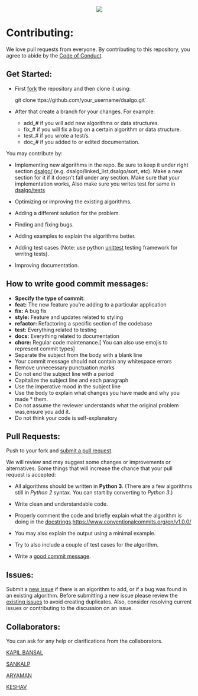 <div style="text-align:center"><img src="https://miro.medium.com/max/840/1*RJMxLdTHqVBSijKmOO5MAg.jpeg" /></div>

# Contributing:

We love pull requests from everyone. By contributing to this repository, you
agree to abide by the [Code of Conduct](CODE_OF_CONDUCT.md).

## Get Started: 

* First [fork][fork] the repository and then clone it using:

    git clone ttps://github.com/your_username/dsalgo.git`

* After that create a branch for your changes. For example:  
  * add_# if you will add new algorithms or data structures.  
  * fix_# if you will fix a bug on a certain algorithm or data structure.  
  * test_# if you wrote a test/s.  
  * doc_# if you added to or edited documentation.

You may contribute by:

- Implementing new algorithms in the repo. Be sure to keep it under
right section [dsalgo/][dsalgo/] (e.g. dsalgo/linked_list,dsalgo/sort, etc). Make a new section for it if
it doesn't fall under any section. Make sure that your implementation works, Also make sure you writes test for same in [dsalgo/tests][tests] 

- Optimizing or improving the existing algorithms.
- Adding a different solution for the problem.
- Finding and fixing bugs.
- Adding examples to explain the algorithms better.
- Adding test cases (Note: use python [unittest][unittest] testing framework for wrritng tests).
- Improving documentation.
  

## How to write good commit messages:
* **Specify the type of commit**:
*  **feat:** The new feature you're adding to a particular application
* **fix:** A bug fix
*  **style:** Feature and updates related to styling
*  **refactor:** Refactoring a specific section of the codebase
*  **test:** Everything related to testing
*  **docs:** Everything related to documentation
*  **chore:** Regular code maintenance.[ You can also use emojis to represent commit types]
* Separate the subject from the body with a blank line
* Your commit message should not contain any whitespace errors
* Remove unnecessary punctuation marks
* Do not end the subject line with a period
* Capitalize the subject line and each paragraph
* Use the imperative mood in the subject line
* Use the body to explain what changes you have made and why you made * them.
* Do not assume the reviewer understands what the original problem was,ensure you add it.
* Do not think your code is self-explanatory
  

## Pull Requests:
Push to your fork and [submit a pull request][pr].

We will review and may suggest some changes or improvements or alternatives.
Some things that will increase the chance that your pull request is accepted:

* All algorithms should be written in **Python 3**.
(There are a few algorithms still in _Python 2_ syntax. You can start by converting
 to _Python 3_.)

* Write clean and understandable code.
* Properly comment the code and briefly explain what the algorithm is doing in the [docstrings][docstr].https://www.conventionalcommits.org/en/v1.0.0/
* You may also explain the output using a minimal example.
* Try to also include a couple of test cases for the algorithm.
* Write a [good commit message][commit].




## Issues:
Submit a [new issue][newissue] if there is an algorithm to add, or if a bug was found in an existing algorithm. Before submitting a new issue please review the [existing issues][issues] to avoid creating duplicates. Also, consider resolving current issues or contributing to the discussion on an issue.

## Collaborators:

You can ask for any help or clarifications from the collaborators. 

[KAPIL BANSAL][kapil]

[SANKALP][sankalp]

[ARYAMAN][aryaman]

[KESHAV][keshav]


[fork]: https://help.github.com/articles/fork-a-repo/
[docstr]: https://www.python.org/dev/peps/pep-0257/#multi-line-docstrings
[commit]: https://www.conventionalcommits.org/en/v1.0.0/
[pr]: https://github.com/codesankalp/dsalgo/compare/
[tests]:https://github.com/codesankalp/dsalgo/tree/master/tests
[dsalgo/]:https://github.com/codesankalp/dsalgo/tree/master/dsalgo
[unittest]:https://docs.python.org/2/library/unittest.html
[newissue]: https://github.com/codesankalp/dsalgo/issues/new
[issues]: https://github.com/codesankalp/dsalgo/issues/
[sankalp]:https://github.com/codesankalp
[kapil]:https://github.com/devkapilbansal
[aryaman]:https://github.com/Aryamanz29
[keshav]:https://github.com/keshavgbpecdelhi
